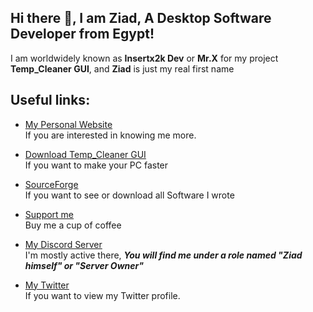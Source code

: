## Hi there 👋, I am **Ziad**, A **Desktop Software Developer** from **Egypt**!
I am worldwidely known as **Insertx2k Dev** or **Mr.X** for my project **Temp_Cleaner GUI**, and **Ziad** is just my real first name


## Useful links:

* [My Personal Website](https://insertx2k.github.io/mrx) <br>
If you are interested in knowing me more.

* [Download Temp_Cleaner GUI](https://insertx2k.github.io/temp_cleaner_gui) <br>
If you want to make your PC faster

* [SourceForge](https://sourceforge.net/u/mrxofficial/profile/) <br>
If you want to see or download all Software I wrote

* [Support me](https://www.buymeacoffee.com/insertx2kdev) <br>
Buy me a cup of coffee

* [My Discord Server](https://discord.com/invite/HUMsUpaaHn) <br>
I'm mostly active there, ***You will find me under a role named "Ziad himself" or "Server Owner"***

* [My Twitter](https://twitter.com/insertplayztw) <br>
If you want to view my Twitter profile.
<!--
**InsertX2k/InsertX2k** is a ✨ _special_ ✨ repository because its `README.md` (this file) appears on your GitHub profile.

Here are some ideas to get you started:

- 🔭 I’m currently working on ...
- 🌱 I’m currently learning ...
- 👯 I’m looking to collaborate on ...
- 🤔 I’m looking for help with ...
- 💬 Ask me about ...
- 📫 How to reach me: ...
- 😄 Pronouns: ...
- ⚡ Fun fact: ...
-->
